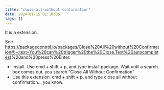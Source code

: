 ```yaml
---
title: "close-all-without-confirmation"
date: 2024-01-15 01:10:05
tags: []
---
```

It is a extension. 

See https://packagecontrol.io/packages/Close%20All%20without%20Confirmation#:~:text=You%20can%20trigger%20the%20Close,Text%20autocompletes)%20and%20press%20Enter.

- Install. Use cmd + shift + p, and type install package. Wait until a search box comes out, you search "Close All Without Confirmation"
- Use this extension. cmd + shift + p, and type close all without confirmation... you know.

